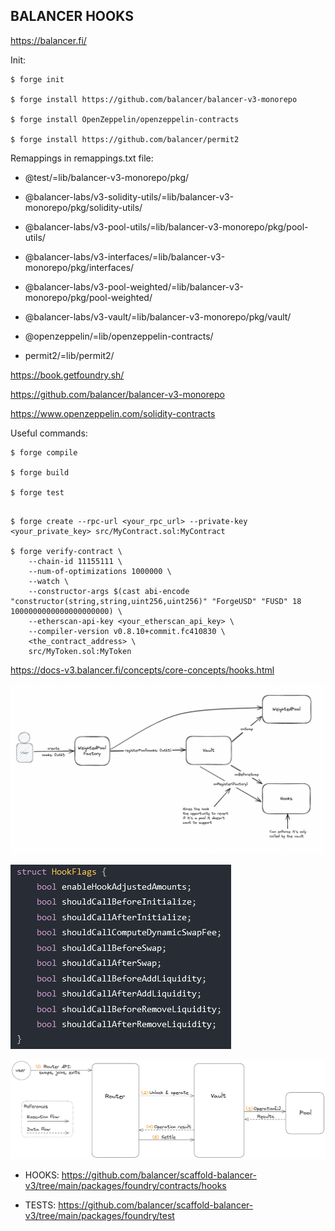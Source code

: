 ## BALANCER HOOKS

https://balancer.fi/

Init:

```shell
$ forge init

$ forge install https://github.com/balancer/balancer-v3-monorepo

$ forge install OpenZeppelin/openzeppelin-contracts

$ forge install https://github.com/balancer/permit2
```

Remappings in remappings.txt file:

- @test/=lib/balancer-v3-monorepo/pkg/

- @balancer-labs/v3-solidity-utils/=lib/balancer-v3-monorepo/pkg/solidity-utils/

- @balancer-labs/v3-pool-utils/=lib/balancer-v3-monorepo/pkg/pool-utils/

- @balancer-labs/v3-interfaces/=lib/balancer-v3-monorepo/pkg/interfaces/

- @balancer-labs/v3-pool-weighted/=lib/balancer-v3-monorepo/pkg/pool-weighted/

- @balancer-labs/v3-vault/=lib/balancer-v3-monorepo/pkg/vault/

- @openzeppelin/=lib/openzeppelin-contracts/

- permit2/=lib/permit2/

https://book.getfoundry.sh/

https://github.com/balancer/balancer-v3-monorepo

https://www.openzeppelin.com/solidity-contracts

Useful commands:

```shell
$ forge compile

$ forge build

$ forge test
```

```shell

$ forge create --rpc-url <your_rpc_url> --private-key <your_private_key> src/MyContract.sol:MyContract

$ forge verify-contract \
    --chain-id 11155111 \
    --num-of-optimizations 1000000 \
    --watch \
    --constructor-args $(cast abi-encode "constructor(string,string,uint256,uint256)" "ForgeUSD" "FUSD" 18 1000000000000000000000) \
    --etherscan-api-key <your_etherscan_api_key> \
    --compiler-version v0.8.10+commit.fc410830 \
    <the_contract_address> \
    src/MyToken.sol:MyToken
```

https://docs-v3.balancer.fi/concepts/core-concepts/hooks.html

![Hooks](./img/hooks.png?raw=true "Hooks")

![Flags](./img/flags.png?raw=true "Flags")

![Route](./img/route.png?raw=true "Route")

- HOOKS: https://github.com/balancer/scaffold-balancer-v3/tree/main/packages/foundry/contracts/hooks

- TESTS: https://github.com/balancer/scaffold-balancer-v3/tree/main/packages/foundry/test

